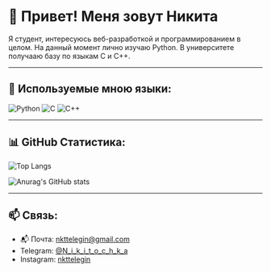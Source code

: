 # 👋 Привет! Меня зовут Никита

Я студент, интересуюсь веб-разработкой и программированием в целом.
На данный момент лично изучаю Python.
В университете получааю базу по языкам C и C++.

---

## 🧰 Используемые мною языки:

![Python](https://img.shields.io/badge/Python-3776AB?style=for-the-badge&logo=python&logoColor=white)
![C](https://img.shields.io/badge/C-00599C?style=for-the-badge&logo=c&logoColor=white)
![C++](https://img.shields.io/badge/C++-00599C?style=for-the-badge&logo=c%2B%2B&logoColor=white)

---

## 📊 GitHub Статистика:


![Top Langs](https://github-readme-stats.vercel.app/api/top-langs/?username=N1k1t-a&layout=compact&theme=neon)

![Anurag's GitHub stats](https://github-readme-stats.vercel.app/api?username=N1k1t-a&show_icons=true&theme=neon)

---

## 📫 Связь:

- 📬 Почта: [nkttelegin@gmail.com](mailto:nkttelegin@gmail.com)  
- Telegram: [@N_i_k_i_t_o_c_h_k_a](https://t.me/N_i_k_i_t_o_c_h_k_a)  
- Instagram: [nkttelegin](https://www.instagram.com/nkttelegin/)
